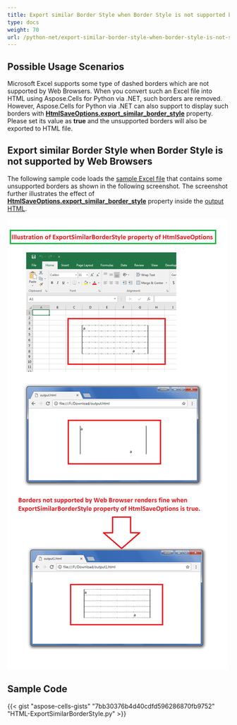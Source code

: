 ```yaml
---
title: Export similar Border Style when Border Style is not supported by Web Browsers
type: docs
weight: 70
url: /python-net/export-similar-border-style-when-border-style-is-not-supported-by-web-browsers/
---
```


## **Possible Usage Scenarios**

Microsoft Excel supports some type of dashed borders which are not supported by Web Browsers. When you convert such an Excel file into HTML using Aspose.Cells for Python via .NET, such borders are removed. However, Aspose.Cells for Python via .NET can also support to display such borders with [**HtmlSaveOptions.export_similar_border_style**](https://reference.aspose.com/cells/python-net/aspose.cells/htmlsaveoptions/export_similar_border_style) property. Please set its value as **true** and the unsupported borders will also be exported to HTML file.

## **Export similar Border Style when Border Style is not supported by Web Browsers**

The following sample code loads the [sample Excel file](64716806.xlsx) that contains some unsupported borders as shown in the following screenshot. The screenshot further illustrates the effect of [**HtmlSaveOptions.export_similar_border_style**](https://reference.aspose.com/cells/python-net/aspose.cells/htmlsaveoptions/export_similar_border_style) property inside the [output HTML](64716804.zip).

![todo:image_alt_text](1.png)

## **Sample Code**

{{< gist "aspose-cells-gists" "7bb30376b4d40cdfd596286870fb9752" "HTML-ExportSimilarBorderStyle.py" >}}
